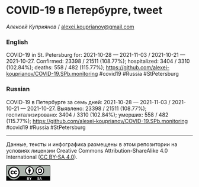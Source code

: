 COVID-19 в Петербурге, tweet
============================

*Алексей Куприянов* /
<a href="mailto:alexei.kouprianov@gmail.com" class="email">alexei.kouprianov@gmail.com</a>

### English

COVID-19 in St. Petersburg for: 2021-10-28 — 2021-11-03 / 2021-10-21 —
2021-10-27. Сonfirmed: 23398 / 21511 (108.77%); hospitalized: 3404 /
3310 (102.84%); deaths: 558 / 482 (115.77%);
<a href="https://github.com/alexei-kouprianov/COVID-19.SPb.monitoring" class="uri">https://github.com/alexei-kouprianov/COVID-19.SPb.monitoring</a>
\#covid19 \#Russia \#StPetersburg

### Russian

COVID-19 в Петербурге за семь дней: 2021-10-28 — 2021-11-03 / 2021-10-21
— 2021-10-27. Выявлено: 23398 / 21511 (108.77%); госпитализировано: 3404
/ 3310 (102.84%); умерших: 558 / 482 (115.77%);
<a href="https://github.com/alexei-kouprianov/COVID-19.SPb.monitoring" class="uri">https://github.com/alexei-kouprianov/COVID-19.SPb.monitoring</a>
\#covid19 \#Russia \#StPetersburg

------------------------------------------------------------------------

Данные, тексты и инфографика размещены в этом репозитории на условиях
лицензии Creative Commons Attribution-ShareAlike 4.0 International ([CC
BY-SA 4.0](https://creativecommons.org/licenses/by-sa/4.0/)).

![](../misc/CC-BY-SA-icon.png "CC-BY-SA")
